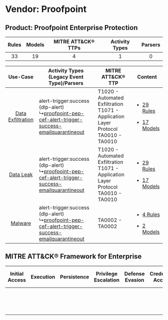 Vendor: Proofpoint
==================
Product: Proofpoint Enterprise Protection
-----------------------------------------
| Rules | Models | MITRE ATT&CK® TTPs | Activity Types | Parsers |
|:-----:|:------:|:------------------:|:--------------:|:-------:|
|  33   |   19   |         4          |       1        |    0    |

|    Use-Case    | Activity Types (Legacy Event Type)/Parsers    | MITRE ATT&CK® TTP    | Content    |
|:----:| ---- | ---- | ---- |
| [Data Exfiltration](../../../UseCases/uc_data_exfiltration.md) |  alert-trigger:success (dlp-alert)<br> ↳[proofpoint-pep-cef-alert-trigger-success-emailquarantineout](Ps/pC_proofpointpepcefalerttriggersuccessemailquarantineout.md)<br> | T1020 - Automated Exfiltration<br>T1071 - Application Layer Protocol<br>TA0010 - TA0010<br> | [<ul><li>29 Rules</li></ul><ul><li>17 Models</li></ul>](RM/r_m_proofpoint_proofpoint_enterprise_protection_Data_Exfiltration.md) |
|         [Data Leak](../../../UseCases/uc_data_leak.md)         |  alert-trigger:success (dlp-alert)<br> ↳[proofpoint-pep-cef-alert-trigger-success-emailquarantineout](Ps/pC_proofpointpepcefalerttriggersuccessemailquarantineout.md)<br> | T1020 - Automated Exfiltration<br>T1071 - Application Layer Protocol<br>TA0010 - TA0010<br> | [<ul><li>29 Rules</li></ul><ul><li>17 Models</li></ul>](RM/r_m_proofpoint_proofpoint_enterprise_protection_Data_Leak.md)         |
|    [Malware](../../../UseCases/uc_malware.md)    |  alert-trigger:success (dlp-alert)<br> ↳[proofpoint-pep-cef-alert-trigger-success-emailquarantineout](Ps/pC_proofpointpepcefalerttriggersuccessemailquarantineout.md)<br> | TA0002 - TA0002<br>    | [<ul><li>4 Rules</li></ul><ul><li>2 Models</li></ul>](RM/r_m_proofpoint_proofpoint_enterprise_protection_Malware.md)    |

MITRE ATT&CK® Framework for Enterprise
--------------------------------------
| Initial Access | Execution | Persistence | Privilege Escalation | Defense Evasion | Credential Access | Discovery | Lateral Movement | Collection | Command and Control                                                             | Exfiltration                                                                | Impact |
| -------------- | --------- | ----------- | -------------------- | --------------- | ----------------- | --------- | ---------------- | ---------- | ------------------------------------------------------------------------------- | --------------------------------------------------------------------------- | ------ |
|                |           |             |                      |                 |                   |           |                  |            | [Application Layer Protocol](https://attack.mitre.org/techniques/T1071)<br><br> | [Automated Exfiltration](https://attack.mitre.org/techniques/T1020)<br><br> |        |